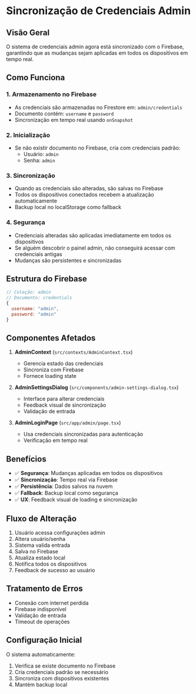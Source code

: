 # Sincronização de Credenciais Admin

## Visão Geral

O sistema de credenciais admin agora está sincronizado com o Firebase, garantindo que as mudanças sejam aplicadas em todos os dispositivos em tempo real.

## Como Funciona

### 1. **Armazenamento no Firebase**
- As credenciais são armazenadas no Firestore em: `admin/credentials`
- Documento contém: `username` e `password`
- Sincronização em tempo real usando `onSnapshot`

### 2. **Inicialização**
- Se não existir documento no Firebase, cria com credenciais padrão:
  - Usuário: `admin`
  - Senha: `admin`

### 3. **Sincronização**
- Quando as credenciais são alteradas, são salvas no Firebase
- Todos os dispositivos conectados recebem a atualização automaticamente
- Backup local no localStorage como fallback

### 4. **Segurança**
- Credenciais alteradas são aplicadas imediatamente em todos os dispositivos
- Se alguém descobrir o painel admin, não conseguirá acessar com credenciais antigas
- Mudanças são persistentes e sincronizadas

## Estrutura do Firebase

```javascript
// Coleção: admin
// Documento: credentials
{
  username: "admin",
  password: "admin"
}
```

## Componentes Afetados

1. **AdminContext** (`src/contexts/AdminContext.tsx`)
   - Gerencia estado das credenciais
   - Sincroniza com Firebase
   - Fornece loading state

2. **AdminSettingsDialog** (`src/components/admin-settings-dialog.tsx`)
   - Interface para alterar credenciais
   - Feedback visual de sincronização
   - Validação de entrada

3. **AdminLoginPage** (`src/app/admin/page.tsx`)
   - Usa credenciais sincronizadas para autenticação
   - Verificação em tempo real

## Benefícios

- ✅ **Segurança**: Mudanças aplicadas em todos os dispositivos
- ✅ **Sincronização**: Tempo real via Firebase
- ✅ **Persistência**: Dados salvos na nuvem
- ✅ **Fallback**: Backup local como segurança
- ✅ **UX**: Feedback visual de loading e sincronização

## Fluxo de Alteração

1. Usuário acessa configurações admin
2. Altera usuário/senha
3. Sistema valida entrada
4. Salva no Firebase
5. Atualiza estado local
6. Notifica todos os dispositivos
7. Feedback de sucesso ao usuário

## Tratamento de Erros

- Conexão com internet perdida
- Firebase indisponível
- Validação de entrada
- Timeout de operações

## Configuração Inicial

O sistema automaticamente:
1. Verifica se existe documento no Firebase
2. Cria credenciais padrão se necessário
3. Sincroniza com dispositivos existentes
4. Mantém backup local 
